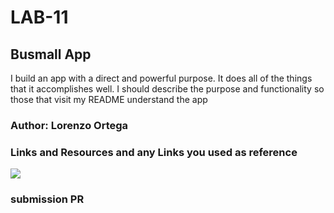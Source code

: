 
# LAB-11

## Busmall App

I build an app with a direct and powerful purpose. It does all of the things that it accomplishes well. I should describe the purpose and functionality so those that visit my README understand the app

### Author: Lorenzo Ortega

### Links and Resources and any Links you used as reference

[![](https://data.jsdelivr.com/v1/package/npm/chart.js/badge)](https://www.jsdelivr.com/package/npm/chart.js)

### submission PR
